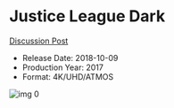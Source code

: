 # Justice League Dark

[Discussion Post](https://www.avsforum.com/threads/bass-eq-for-filtered-movies.2995212/post-56951380)

* Release Date: 2018-10-09
* Production Year: 2017
* Format: 4K/UHD/ATMOS

![img 0](https://i.imgur.com/69kuHLw.jpg)

